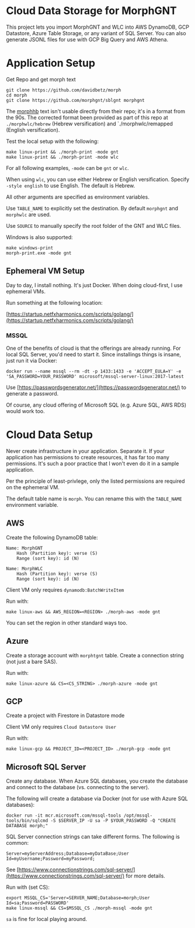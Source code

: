 # Cloud Data Storage for MorphGNT

This project lets you import MorphGNT and WLC into AWS DynamoDB, GCP Datastore, Azure Table Storage, or any variant of SQL Server. You can also generate JSONL files for use with GCP Big Query and AWS Athena.

# Application Setup

Get Repo and get morph text

    git clone https://github.com/davidbetz/morph
    cd morph
    git clone https://github.com/morphgnt/sblgnt morphgnt

The [morphhb](https://github.com/openscriptures/morphhb) text isn't usable directly from their repo; it's in a format from the 90s. The corrected format been provided as part of this repo at `./morphwlc/hebrew` (Hebrew versification) and `./morphwlc/remapped (English versification).

Test the local setup with the following:

    make linux-print && ./morph-print -mode gnt
    make linux-print && ./morph-print -mode wlc

For all following examples, `-mode` can be `gnt` or `wlc`.

When using `wlc`, you can use either Hebrew or English versification. Specify `-style english` to use English. The default is Hebrew.

All other arguments are specified as environment variables.

Use `TABLE_NAME` to explicitly set the destination. By default `morphgnt` and `morphwlc` are used.

Use `SOURCE` to manually specify the root folder of the GNT and WLC files.

Windows is also supported:

    make windows-print
    morph-print.exe -mode gnt

## Ephemeral VM Setup

Day to day, I install nothing. It's just Docker. When doing cloud-first, I use ephemeral VMs.

Run something at the following location:

[https://startup.netfxharmonics.com/scripts/golang/](https://startup.netfxharmonics.com/scripts/golang/)

### MSSQL

One of the benefits of cloud is that the offerings are already running. For local SQL Server, you'd need to start it. Since installings things is insane, just run it via Docker:

    docker run --name mssql --rm -dt -p 1433:1433 -e 'ACCEPT_EULA=Y' -e 'SA_PASSWORD=YOUR_PASSWORD' microsoft/mssql-server-linux:2017-latest

Use [https://passwordsgenerator.net/](https://passwordsgenerator.net/) to generate a password.

Of course, any cloud offering of Microsoft SQL (e.g. Azure SQL, AWS RDS) would work too.

# Cloud Data Setup

Never create infrastructure in your application. Separate it. If your application has permissions to create resources, it has far too many permissions. It's such a poor practice that I won't even do it in a sample application.

Per the principle of least-privlege, only the listed permissions are required on the ephemeral VM.

The default table name is `morph`. You can rename this with the `TABLE_NAME` environment variable.

## AWS

Create the following DynamoDB table:

    Name: MorphGNT
        Hash (Partition key): verse (S)
        Range (sort key): id (N)
        
    Name: MorphWLC
        Hash (Partition key): verse (S)
        Range (sort key): id (N)

Client VM only requires `dynamodb:BatchWriteItem`

Run with:

    make linux-aws && AWS_REGION=<REGION> ./morph-aws -mode gnt

You can set the region in other standard ways too.


## Azure

Create a storage account with `morphtgnt` table. Create a connection string (not just a bare SAS).

Run with:

    make linux-azure && CS=<CS_STRING> ./morph-azure -mode gnt

## GCP

Create a project with Firestore in Datastore mode

Client VM only requires `Cloud Datastore User`

Run with:

    make linux-gcp && PROJECT_ID=<PROJECT_ID> ./morph-gcp -mode gnt

## Microsoft SQL Server

Create any database. When Azure SQL databases, you create the database and connect to the database (vs. connecting to the server).

The following will create a database via Docker (not for use with Azure SQL databases):

    docker run -it mcr.microsoft.com/mssql-tools /opt/mssql-tools/bin/sqlcmd -S $SERVER_IP -U sa -P $YOUR_PASSWORD -Q "CREATE DATABASE morph;"

SQL Server connection strings can take different forms. The following is common:

    Server=myServerAddress;Database=myDataBase;User Id=myUsername;Password=myPassword;

See [https://www.connectionstrings.com/sql-server/](https://www.connectionstrings.com/sql-server/) for more details.

Run with (set CS):

    export MSSQL_CS='Server=SERVER_NAME;Database=morph;User Id=sa;Password=PASSWORD'
    make linux-mssql && CS=$MSSQL_CS ./morph-mssql -mode gnt

`sa` is fine for local playing around.
